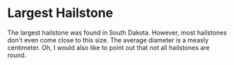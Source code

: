 # Largest Hailstone

The largest hailstone was found in South Dakota. However, most hailstones don't
even come close to this size. The average diameter is a measly centimeter. Oh, I
would also like to point out that not all hailstones are round.
